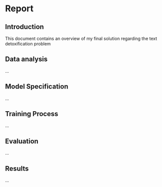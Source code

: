 # Report
## Introduction
This document contains an overview of my final solution regarding the text detoxification problem
## Data analysis
...
## Model Specification
...
## Training Process
...
## Evaluation
...
## Results
...